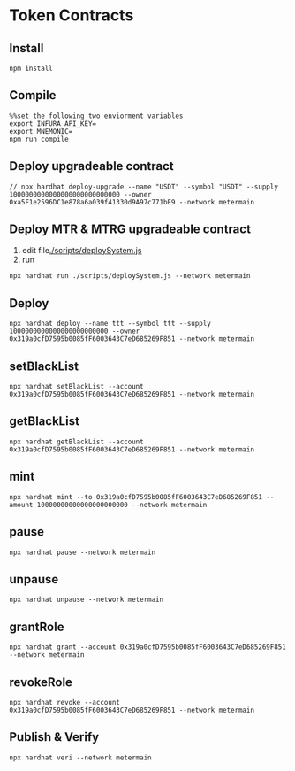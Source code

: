 # Token Contracts

## Install
```
npm install
```

## Compile
```
%%set the following two enviorment variables
export INFURA_API_KEY=
export MNEMONIC=
npm run compile
```

## Deploy upgradeable contract
```
// npx hardhat deploy-upgrade --name "USDT" --symbol "USDT" --supply 1000000000000000000000000000 --owner 0xa5F1e2596DC1e878a6a039f41330d9A97c771bE9 --network metermain
```

## Deploy MTR & MTRG upgradeable contract
1. edit file[./scripts/deploySystem.js](./scripts/deploySystem.js)
2. run
```
npx hardhat run ./scripts/deploySystem.js --network metermain
```

## Deploy
```
npx hardhat deploy --name ttt --symbol ttt --supply 1000000000000000000000000 --owner 0x319a0cfD7595b0085fF6003643C7eD685269F851 --network metermain
```

## setBlackList
```
npx hardhat setBlackList --account 0x319a0cfD7595b0085fF6003643C7eD685269F851 --network metermain
```

## getBlackList
```
npx hardhat getBlackList --account 0x319a0cfD7595b0085fF6003643C7eD685269F851 --network metermain
```

## mint
```
npx hardhat mint --to 0x319a0cfD7595b0085fF6003643C7eD685269F851 --amount 10000000000000000000000 --network metermain
```

## pause
```
npx hardhat pause --network metermain
```

## unpause
```
npx hardhat unpause --network metermain
```

## grantRole
```
npx hardhat grant --account 0x319a0cfD7595b0085fF6003643C7eD685269F851 --network metermain
```

## revokeRole
```
npx hardhat revoke --account 0x319a0cfD7595b0085fF6003643C7eD685269F851 --network metermain
```

## Publish & Verify
```
npx hardhat veri --network metermain
```

